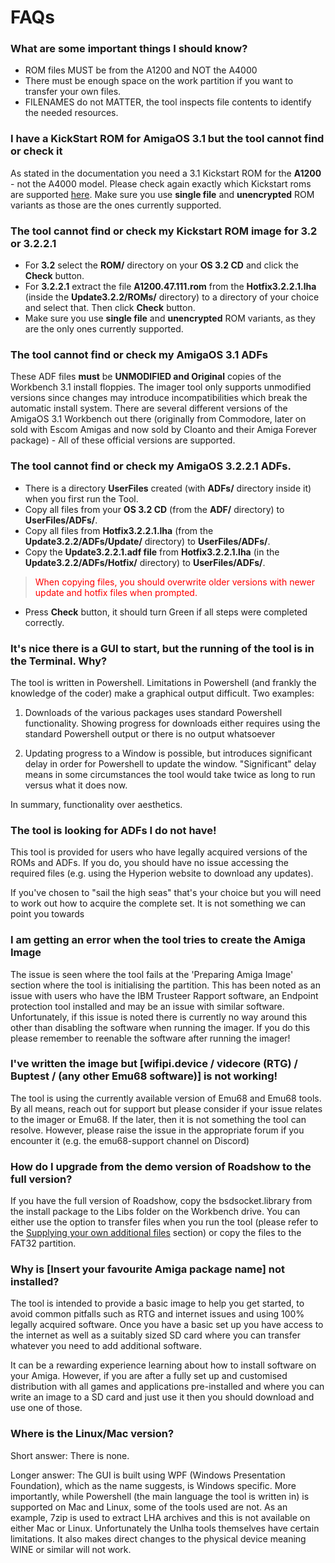 # FAQs

### What are some important things I should know?
- ROM files MUST be from the A1200 and NOT the A4000
- There must be enough space on the work partition if you want to transfer your own files. 
- FILENAMES do not MATTER, the tool inspects file contents to identify the needed resources.

### I have a KickStart ROM for AmigaOS **3.1** but the tool cannot find or check it
As stated in the documentation you need a 3.1 Kickstart ROM for the **A1200** - not the A4000 model. 
Please check again exactly which Kickstart roms are supported [here](instructions.md#kickstart-rom-files). 
Make sure you use **single file** and **unencrypted** ROM variants as those are the ones currently supported.

### The tool cannot find or check my Kickstart ROM image for **3.2 or 3.2.2.1**
- For **3.2** select the **ROM/** directory on your **OS 3.2 CD** and click the **Check** button.
- For **3.2.2.1** extract the file **A1200.47.111.rom** from the **Hotfix3.2.2.1.lha** (inside the **Update3.2.2/ROMs/** directory) to a directory of your choice and select that. Then click **Check** button.
- Make sure you use **single file** and **unencrypted** ROM variants, as they are the only ones currently supported.

### The tool cannot find or check my AmigaOS 3.1 ADFs
These ADF files **must** be **UNMODIFIED and Original** copies of the Workbench 3.1 install floppies. The imager tool only supports unmodified versions since changes may introduce incompatibilities which break the automatic install system. 
There are several different versions of the AmigaOS 3.1 Workbench out there (originally from Commodore, later on sold with Escom Amigas and now sold by Cloanto and their Amiga Forever package) - All of these official versions are supported.

### The tool cannot find or check my AmigaOS 3.2.2.1 ADFs.
- There is a directory **UserFiles** created (with **ADFs/** directory inside it) when you first run the Tool.
- Copy all files from your **OS 3.2 CD** (from the **ADF/** directory) to **UserFiles/ADFs/**.
- Copy all files from **Hotfix3.2.2.1.lha** (from the **Update3.2.2/ADFs/Update/** directory) to **UserFiles/ADFs/**.
- Copy the **Update3.2.2.1.adf file** from **Hotfix3.2.2.1.lha** (in the **Update3.2.2/ADFs/Hotfix/** directory) to **UserFiles/ADFs/**.

> <font color="red">When copying files, you should overwrite older versions with newer update and hotfix files when prompted.</font>

- Press **Check** button, it should turn Green if all steps were completed correctly.

### It's nice there is a GUI to start, but the running of the tool is in the Terminal. Why?

The tool is written in Powershell. Limitations in Powershell (and frankly the knowledge of the coder) make a graphical output difficult. Two examples:

1. Downloads of the various packages uses standard Powershell functionality. Showing progress for downloads either requires using the standard Powershell output or there is no output whatsoever

2. Updating progress to a Window is possible, but introduces significant delay in order for Powershell to update the window. "Significant" delay means in some circumstances the tool would take twice as long to run versus what it does now. 

In summary, functionality over aesthetics.

### The tool is looking for ADFs I do not have! 

This tool is provided for users who have legally acquired versions of the ROMs and ADFs. If you do, you should have no issue accessing the required files (e.g. using the Hyperion website to download any updates).

If you've chosen to "sail the high seas" that's your choice but you will need to work out how to acquire the complete set. It is not something we can point you towards

### I am getting an error when the tool tries to create the Amiga Image

The issue is seen where the tool fails at the 'Preparing Amiga Image' section where the tool is initialising the partition. This has been noted as an issue with users who have the IBM Trusteer Rapport software, an Endpoint protection tool installed and may be an issue with similar software. Unfortunately, if this issue is noted there is currently no way around this other than disabling the software when running the imager. If you do this please remember to reenable the software after running the imager!

### I've written the image but [wifipi.device / videcore (RTG) / Buptest / (any other Emu68 software)] is not working!

The tool is using the currently available version of Emu68 and Emu68 tools. By all means, reach out for support but please consider if your issue relates to the imager or Emu68. If the later, then it is not something the tool can resolve.  However, please raise the issue in the appropriate forum if you encounter it (e.g. the emu68-support channel on Discord)

### How do I upgrade from the demo version of Roadshow to the full version?

If you have the full version of Roadshow, copy the bsdsocket.library from the install package to the Libs folder on the Workbench drive. You can either use the option to transfer files when you run the tool (please refer to the [Supplying your own additional files](#supplying-your-own-additional-files) section) or copy the files to the FAT32 partition.

### Why is [Insert your favourite Amiga package name] not installed?

The tool is intended to provide a basic image to help you get started, to avoid common pitfalls such as RTG and internet issues and using 100% legally acquired software. Once you have a basic set up you have access to the internet as well as a suitably sized SD card where you can transfer whatever you need to add additional software. 

It can be a rewarding experience learning about how to install software on your Amiga. However, if you are after a fully set up and customised distribution with all games and applications pre-installed and where you can write an image to a SD card and just use it then you should download and use one of those.

### Where is the Linux/Mac version?
Short answer: There is none.

Longer answer: The GUI is built using WPF (Windows Presentation Foundation), which as the name suggests, is Windows specific. More importantly, while Powershell (the main language the tool is written in) is supported on Mac and Linux, some of the tools used are not. As an example, 7zip is used to extract LHA archives and this is not available on either Mac or Linux. Unfortunately the Unlha tools themselves have certain limitations. It also makes direct changes to the physical device meaning WINE or similar will not work. 
